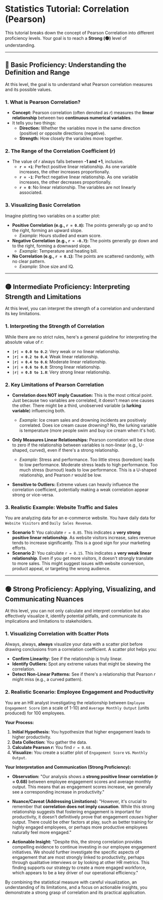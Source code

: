 # Statistics Tutorial: Correlation (Pearson)

This tutorial breaks down the concept of Pearson Correlation into different proficiency levels. Your goal is to reach a **Strong (🟢)** level of understanding.

---

## 🔵 Basic Proficiency: Understanding the Definition and Range

At this level, the goal is to understand what Pearson correlation measures and its possible values.

### 1. What is Pearson Correlation?

*   **Concept:** Pearson correlation (often denoted as *r*) measures the **linear relationship** between two **continuous numerical variables**.
*   It tells you two things:
    *   **Direction:** Whether the variables move in the same direction (positive) or opposite directions (negative).
    *   **Strength:** How closely the variables move together.

### 2. The Range of the Correlation Coefficient (*r*)

*   The value of *r* always falls between **-1 and +1**, inclusive.
    *   **`r = +1`**: Perfect positive linear relationship. As one variable increases, the other increases proportionally.
    *   **`r = -1`**: Perfect negative linear relationship. As one variable increases, the other decreases proportionally.
    *   **`r = 0`**: No linear relationship. The variables are not linearly associated.

### 3. Visualizing Basic Correlation

Imagine plotting two variables on a scatter plot:

*   **Positive Correlation (e.g., `r = 0.8`):** The points generally go up and to the right, forming an upward slope.
    *   *Example:* Hours studied and exam score.
*   **Negative Correlation (e.g., `r = -0.7`):** The points generally go down and to the right, forming a downward slope.
    *   *Example:* Temperature and heating bill.
*   **No Correlation (e.g., `r = 0.1`):** The points are scattered randomly, with no clear pattern.
    *   *Example:* Shoe size and IQ.

---

## 🟡 Intermediate Proficiency: Interpreting Strength and Limitations

At this level, you can interpret the strength of a correlation and understand its key limitations.

### 1. Interpreting the Strength of Correlation

While there are no strict rules, here's a general guideline for interpreting the absolute value of *r*:

*   **`|r| = 0.0 to 0.2`**: Very weak or no linear relationship.
*   **`|r| = 0.2 to 0.4`**: Weak linear relationship.
*   **`|r| = 0.4 to 0.6`**: Moderate linear relationship.
*   **`|r| = 0.6 to 0.8`**: Strong linear relationship.
*   **`|r| = 0.8 to 1.0`**: Very strong linear relationship.

### 2. Key Limitations of Pearson Correlation

*   **Correlation does NOT imply Causation:** This is the most critical point. Just because two variables are correlated, it doesn't mean one causes the other. There might be a third, unobserved variable (a **lurking variable**) influencing both.
    *   *Example:* Ice cream sales and drowning incidents are positively correlated. Does ice cream cause drowning? No, the lurking variable is temperature (more people swim and buy ice cream when it's hot).

*   **Only Measures Linear Relationships:** Pearson correlation will be close to zero if the relationship between variables is non-linear (e.g., U-shaped, curved), even if there's a strong relationship.
    *   *Example:* Stress and performance. Too little stress (boredom) leads to low performance. Moderate stress leads to high performance. Too much stress (burnout) leads to low performance. This is a U-shaped relationship, and Pearson *r* would be low.

*   **Sensitive to Outliers:** Extreme values can heavily influence the correlation coefficient, potentially making a weak correlation appear strong or vice-versa.

### 3. Realistic Example: Website Traffic and Sales

You are analyzing data for an e-commerce website. You have daily data for `Website Visitors` and `Daily Sales Revenue`.

*   **Scenario 1:** You calculate `r = 0.85`. This indicates a **very strong positive linear relationship**. As website visitors increase, sales revenue tends to increase significantly. This is a good sign for your marketing efforts.
*   **Scenario 2:** You calculate `r = 0.15`. This indicates a **very weak linear relationship**. Even if you get more visitors, it doesn't strongly translate to more sales. This might suggest issues with website conversion, product appeal, or targeting the wrong audience.

---

## 🟢 Strong Proficiency: Applying, Visualizing, and Communicating Nuances

At this level, you can not only calculate and interpret correlation but also effectively visualize it, identify potential pitfalls, and communicate its implications and limitations to stakeholders.

### 1. Visualizing Correlation with Scatter Plots

Always, always, **always** visualize your data with a scatter plot before drawing conclusions from a correlation coefficient. A scatter plot helps you:

*   **Confirm Linearity:** See if the relationship is truly linear.
*   **Identify Outliers:** Spot any extreme values that might be skewing the correlation.
*   **Detect Non-Linear Patterns:** See if there's a relationship that Pearson *r* might miss (e.g., a curved pattern).

### 2. Realistic Scenario: Employee Engagement and Productivity

You are an HR analyst investigating the relationship between `Employee Engagement Score` (on a scale of 1-10) and `Average Monthly Output` (units produced) for 100 employees.

**Your Process:**

1.  **Initial Hypothesis:** You hypothesize that higher engagement leads to higher productivity.
2.  **Data Collection:** You gather the data.
3.  **Calculate Pearson *r*:** You find `r = 0.68`.
4.  **Visualize:** You create a scatter plot of `Engagement Score` vs. `Monthly Output`.

**Your Interpretation and Communication (Strong Proficiency):**

*   **Observation:** "Our analysis shows a **strong positive linear correlation (r = 0.68)** between employee engagement scores and average monthly output. This means that as engagement scores increase, we generally see a corresponding increase in productivity."

*   **Nuance/Caveat (Addressing Limitations):** "However, it's crucial to remember that **correlation does not imply causation**. While this strong relationship suggests that fostering engagement is important for productivity, it doesn't definitively prove that engagement *causes* higher output. There could be other factors at play, such as better training for highly engaged employees, or perhaps more productive employees naturally feel more engaged."

*   **Actionable Insight:** "Despite this, the strong correlation provides compelling evidence to continue investing in our employee engagement initiatives. We should further investigate the specific aspects of engagement that are most strongly linked to productivity, perhaps through qualitative interviews or by looking at other HR metrics. This finding supports our strategy to create a more engaged workforce, which appears to be a key driver of our operational efficiency."

By combining the statistical measure with careful visualization, an understanding of its limitations, and a focus on actionable insights, you demonstrate a strong grasp of correlation and its practical application.
